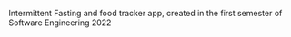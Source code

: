 Intermittent Fasting and food tracker app, created in the first semester of Software Engineering 2022
